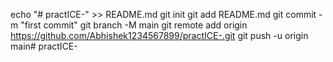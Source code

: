 echo "# practICE-" >> README.md
git init
git add README.md
git commit -m "first commit"
git branch -M main
git remote add origin https://github.com/Abhishek1234567899/practICE-.git
git push -u origin main# practICE-
